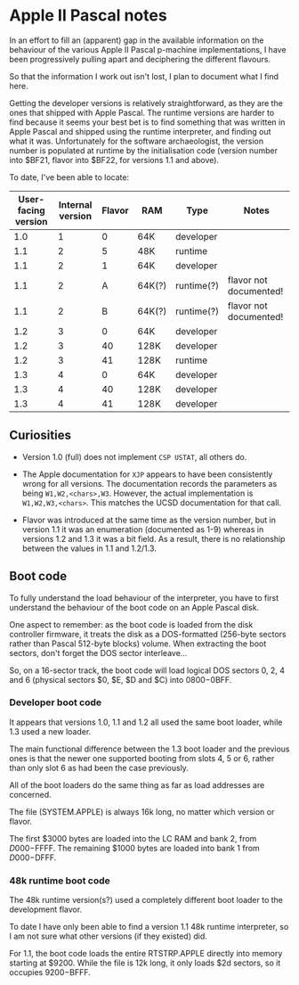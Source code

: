# Apple II Pascal notes

In an effort to fill an (apparent) gap in the available information on the
behaviour of the various Apple II Pascal p-machine implementations, I have been
progressively pulling apart and deciphering the different flavours.

So that the information I work out isn't lost, I plan to document what I find
here.

Getting the developer versions is relatively straightforward, as they are the
ones that shipped with Apple Pascal. The runtime versions are harder to find
because it seems your best bet is to find something that was written in Apple
Pascal and shipped using the runtime interpreter, and finding out what it was.
Unfortunately for the software archaeologist, the version number is populated
at runtime by the initialisation code (version number into $BF21, flavor into
$BF22, for versions 1.1 and above).

To date, I've been able to locate:

| User-facing version | Internal version | Flavor | RAM | Type | Notes |
|---------------------|------------------|--------|-----|------|-------|
| 1.0 | 1 | 0 | 64K | developer | |
| 1.1 | 2 | 5 | 48K | runtime | |
| 1.1 | 2 | 1 | 64K | developer | |
| 1.1 | 2 | A | 64K(?) | runtime(?) | flavor not documented! |
| 1.1 | 2 | B | 64K(?) | runtime(?) | flavor not documented! |
| 1.2 | 3 | 0 | 64K | developer | |
| 1.2 | 3 | 40 | 128K | developer | |
| 1.2 | 3 | 41 | 128K | runtime | |
| 1.3 | 4 | 0 | 64K | developer | |
| 1.3 | 4 | 40 | 128K | developer | |
| 1.3 | 4 | 41 | 128K | developer | |

## Curiosities

- Version 1.0 (full) does not implement `CSP USTAT`, all others do.

- The Apple documentation for `XJP` appears to have been consistently wrong for
  all versions. The documentation records the parameters as being
`W1,W2,<chars>,W3`. However, the actual implementation is `W1,W2,W3,<chars>`. This matches the UCSD documentation for that call.  

- Flavor was introduced at the same time as the version number, but in version
  1.1 it was an enumeration (documented as 1-9) whereas in versions 1.2 and 1.3
it was a bit field. As a result, there is no relationship between the values in
1.1 and 1.2/1.3.

## Boot code

To fully understand the load behaviour of the interpreter, you have to first
understand the behaviour of the boot code on an Apple Pascal disk.

One aspect to remember: as the boot code is loaded from the disk controller firmware, it treats the disk as a DOS-formatted (256-byte sectors rather than Pascal 512-byte blocks) volume. When extracting the boot sectors, don't forget the DOS sector interleave... 

So, on a 16-sector track, the boot code will load logical DOS sectors 0, 2, 4 and 6 (physical sectors $0, $E, $D and $C) into $0800-$0BFF.

### Developer boot code

It appears that versions 1.0, 1.1 and 1.2 all used the same boot loader, while
1.3 used a new loader.

The main functional difference between the 1.3 boot loader and the previous ones is that the newer one supported booting from slots 4, 5 or 6, rather than only slot 6 as had been the case previously.

All of the boot loaders do the same thing as far as load addresses are
concerned.

The file (SYSTEM.APPLE) is always 16k long, no matter which version or flavor.

The first $3000 bytes are loaded into the LC RAM and bank 2, from
$D000-$FFFF.  The remaining $1000 bytes are loaded into bank 1 from
$D000-$DFFF.

### 48k runtime boot code

The 48k runtime version(s?) used a completely different boot loader to the
development flavor.

To date I have only been able to find a version 1.1 48k runtime interpreter, so
I am not sure what other versions (if they existed) did.

For 1.1, the boot code loads the entire RTSTRP.APPLE directly into memory
starting at $9200. While the file is 12k long, it only loads $2d sectors, so 
it occupies $9200-$BFFF.

